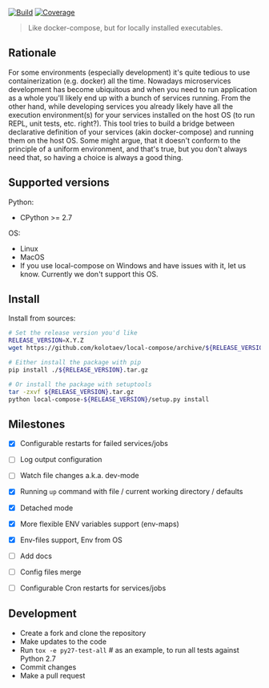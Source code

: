 
[![Build](https://github.com/kolotaev/local-compose/workflows/Tests/badge.svg?branch=master)](https://github.com/kolotaev/local-compose/actions)
[![Coverage](https://codecov.io/github/kolotaev/local-compose/coverage.svg?branch=master)](https://codecov.io/github/kolotaev/local-compose?branch=master)
<!-- [![Supported Versions](https://img.shields.io/pypi/pyversions/local-compose.svg)](https://pypi.org/project/local-compose) -->

> Like docker-compose, but for locally installed executables.


## Rationale

For some environments (especially development) it's quite tedious to use containerization (e.g. docker) all the time. Nowadays microservices development has become ubiquitous and when you need to run application as a whole you'll likely end up with a bunch of services running. From the other hand, while developing services you already likely have all the execution environment(s) for your services installed on the host OS (to run REPL, unit tests, etc. right?). This tool tries to build a bridge between declarative definition of your services (akin docker-compose) and running them on the host OS. Some might argue, that it doesn't conform to the principle of a uniform environment, and that's true, but you don't always need that, so having a choice is always a good thing.


## Supported versions

Python:
- CPython >= 2.7

OS:
- Linux
- MacOS
- If you use local-compose on Windows and have issues with it, let us know. Currently we don't support this OS.


## Install

Install from sources:
```bash
# Set the release version you'd like
RELEASE_VERSION=X.Y.Z
wget https://github.com/kolotaev/local-compose/archive/${RELEASE_VERSION}.tar.gz

# Either install the package with pip
pip install ./${RELEASE_VERSION}.tar.gz

# Or install the package with setuptools
tar -zxvf ${RELEASE_VERSION}.tar.gz
python local-compose-${RELEASE_VERSION}/setup.py install
```

## Milestones

- [x] Configurable restarts for failed services/jobs
- [ ] Log output configuration
- [ ] Watch file changes a.k.a. dev-mode
- [x] Running `up` command with file / current working directory / defaults
- [x] Detached mode
- [x] More flexible ENV variables support (env-maps)
- [x] Env-files support, Env from OS
- [ ] Add docs
- [ ] Config files merge
- [ ] Configurable Cron restarts for services/jobs


## Development

- Create a fork and clone the repository
- Make updates to the code
- Run `tox -e py27-test-all` # as an example, to run all tests against Python 2.7
- Commit changes
- Make a pull request

